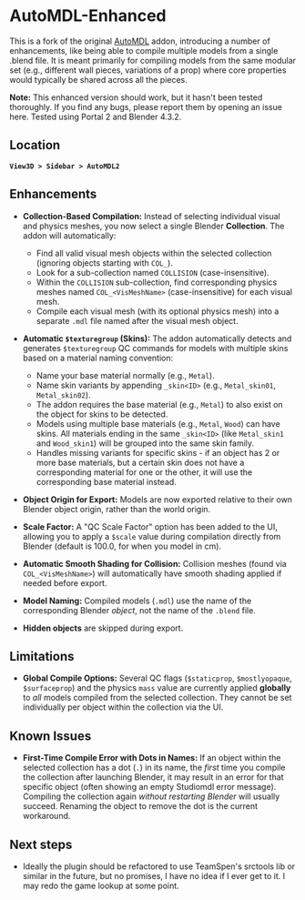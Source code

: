 # AutoMDL-Enhanced

This is a fork of the original [AutoMDL](https://github.com/NvC-DmN-CH/AutoMDL) addon, introducing a number of enhancements, like being able to compile multiple models from a single .blend file. It is meant primarily for compiling models from the same modular set (e.g., different wall pieces, variations of a prop) where core properties would typically be shared across all the pieces.

**Note:** This enhanced version should work, but it hasn't been tested thoroughly. If you find any bugs, please report them by opening an issue here. Tested using Portal 2 and Blender 4.3.2.

## Location

**`View3D > Sidebar > AutoMDL2`**

## Enhancements

*   **Collection-Based Compilation:** Instead of selecting individual visual and physics meshes, you now select a single Blender **Collection**. The addon will automatically:
    *   Find all valid visual mesh objects within the selected collection (ignoring objects starting with `COL_`).
    *   Look for a sub-collection named `COLLISION` (case-insensitive).
    *   Within the `COLLISION` sub-collection, find corresponding physics meshes named `COL_<VisMeshName>` (case-insensitive) for each visual mesh.
    *   Compile each visual mesh (with its optional physics mesh) into a separate `.mdl` file named after the visual mesh object.
*   **Automatic `$texturegroup` (Skins):** The addon automatically detects and generates `$texturegroup` QC commands for models with multiple skins based on a material naming convention:
    *   Name your base material normally (e.g., `Metal`).
    *   Name skin variants by appending `_skin<ID>` (e.g., `Metal_skin01`, `Metal_skin02`).
    *   The addon requires the base material (e.g., `Metal`) to also exist on the object for skins to be detected.
    *   Models using multiple base materials (e.g., `Metal`, `Wood`) can have skins. All materials ending in the same `_skin<ID>` (like `Metal_skin1` and `Wood_skin1`) will be grouped into the same skin family.
    *   Handles missing variants for specific skins - if an object has 2 or more base materials, but a certain skin does not have a corresponding material for one or the other, it will use the corresponding base material instead.

*   **Object Origin for Export:** Models are now exported relative to their own Blender object origin, rather than the world origin.
*   **Scale Factor:** A "QC Scale Factor" option has been added to the UI, allowing you to apply a `$scale` value during compilation directly from Blender (default is 100.0, for when you model in cm).
*   **Automatic Smooth Shading for Collision:** Collision meshes (found via `COL_<VisMeshName>`) will automatically have smooth shading applied if needed before export.
*   **Model Naming:** Compiled models (`.mdl`) use the name of the corresponding Blender *object*, not the name of the `.blend` file.
*   **Hidden objects** are skipped during export.

## Limitations

*   **Global Compile Options:** Several QC flags (`$staticprop`, `$mostlyopaque`, `$surfaceprop`) and the physics `mass` value are currently applied **globally** to *all* models compiled from the selected collection. They cannot be set individually per object within the collection via the UI.

## Known Issues

*   **First-Time Compile Error with Dots in Names:** If an object within the selected collection has a dot (`.`) in its name, the *first* time you compile the collection after launching Blender, it may result in an error for that specific object (often showing an empty Studiomdl error message). Compiling the collection again *without restarting Blender* will usually succeed. Renaming the object to remove the dot is the current workaround.

## Next steps

* Ideally the plugin should be refactored to use TeamSpen's srctools lib or similar in the future, but no promises, I have no idea if I ever get to it. I may redo the game lookup at some point. 
